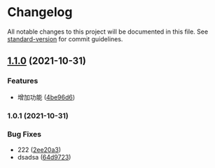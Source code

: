 # Changelog

All notable changes to this project will be documented in this file. See [standard-version](https://github.com/conventional-changelog/standard-version) for commit guidelines.

## [1.1.0](https://github.com/zhouzhou829/git-change-log/compare/v1.0.1...v1.1.0) (2021-10-31)


### Features

* 增加功能 ([4be96d6](https://github.com/zhouzhou829/git-change-log/commit/4be96d6beb73f7ee5e73249f56c1b58460f1176c))

### 1.0.1 (2021-10-31)


### Bug Fixes

* 222 ([2ee20a3](https://github.com/zhouzhou829/git-change-log/commit/2ee20a3eecc84f6861050ba6f71f10219df28843))
* dsadsa ([64d9723](https://github.com/zhouzhou829/git-change-log/commit/64d9723016387c3bd9d8a5d7c7ef63a1bff0607b))
